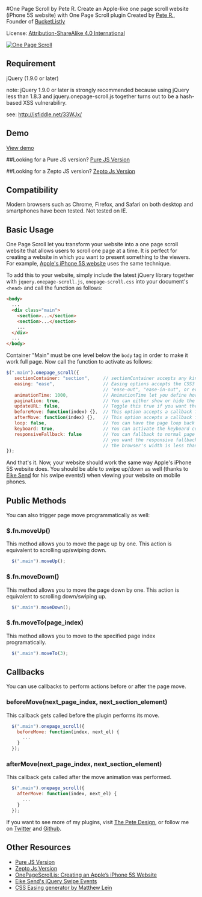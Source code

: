 #One Page Scroll by Pete R.
Create an Apple-like one page scroll website (iPhone 5S website) with One Page Scroll plugin
Created by [Pete R.](http://www.thepetedesign.com), Founder of [BucketListly](http://www.bucketlistly.com)

License: [Attribution-ShareAlike 4.0 International](http://creativecommons.org/licenses/by-sa/4.0/deed.en_US)

[![One Page Scroll](http://www.thepetedesign.com/images/onepage_scroll_image.png "One Page Scroll")](http://www.thepetedesign.com/demos/onepage_scroll_demo.html)

## Requirement

jQuery (1.9.0 or later)

note: jQuery 1.9.0 or later is strongly recommended because using jQuery less than 1.8.3 and jquery.onepage-scroll.js together turns out to be a hash-based XSS vulnerabiliry.

see: http://jsfiddle.net/33WJx/

## Demo
[View demo](http://www.thepetedesign.com/demos/onepage_scroll_demo.html)

##Looking for a Pure JS version?
[Pure JS Version](http://www.thepetedesign.com/demos/purejs_onepage_scroll_demo.html)

##Looking for a Zepto JS version?
[Zepto Js Version](http://www.thepetedesign.com/demos/zepto_onepage_scroll_demo.html)

## Compatibility
Modern browsers such as Chrome, Firefox, and Safari on both desktop and smartphones have been tested. Not tested on IE.

## Basic Usage
One Page Scroll let you transform your website into a one page scroll website that allows users to scroll one page at a time. It is perfect for creating a website in which you want to present something to the viewers. For example, [Apple's iPhone 5S website](http://www.apple.com/iphone-5s/) uses the same technique.


To add this to your website, simply include the latest jQuery library together with `jquery.onepage-scroll.js`, `onepage-scroll.css` into your document's `<head>` and call the function as follows:

````html
<body>
  ...
  <div class="main">
    <section>...</section>
    <section>...</section>
    ...
  </div>
  ...
</body>
````
Container "Main" must be one level below the `body` tag in order to make it work full page. Now call the function to activate as follows:
 
````javascript
$(".main").onepage_scroll({
   sectionContainer: "section",     // sectionContainer accepts any kind of selector in case you don't want to use section
   easing: "ease",                  // Easing options accepts the CSS3 easing animation such "ease", "linear", "ease-in", 
                                    // "ease-out", "ease-in-out", or even cubic bezier value such as "cubic-bezier(0.175, 0.885, 0.420, 1.310)"
   animationTime: 1000,             // AnimationTime let you define how long each section takes to animate
   pagination: true,                // You can either show or hide the pagination. Toggle true for show, false for hide.
   updateURL: false,                // Toggle this true if you want the URL to be updated automatically when the user scroll to each page.
   beforeMove: function(index) {},  // This option accepts a callback function. The function will be called before the page moves.
   afterMove: function(index) {},   // This option accepts a callback function. The function will be called after the page moves.
   loop: false,                     // You can have the page loop back to the top/bottom when the user navigates at up/down on the first/last page.
   keyboard: true,                  // You can activate the keyboard controls
   responsiveFallback: false        // You can fallback to normal page scroll by defining the width of the browser in which
                                    // you want the responsive fallback to be triggered. For example, set this to 600 and whenever 
                                    // the browser's width is less than 600, the fallback will kick in.
});
````
And that's it. Now, your website should work the same way Apple's iPhone 5S website does. You should be able to swipe up/down as well (thanks to [Eike Send](https://github.com/eikes) for his swipe events!) when viewing your website on mobile phones.

## Public Methods
You can also trigger page move programmatically as well:

### $.fn.moveUp()
This method allows you to move the page up by one. This action is equivalent to scrolling up/swiping down.

````javascript
  $(".main").moveUp();
````

### $.fn.moveDown()
This method allows you to move the page down by one. This action is equivalent to scrolling down/swiping up.

````javascript
  $(".main").moveDown();
````

### $.fn.moveTo(page_index)
This method allows you to move to the specified page index programatically.

````javascript
  $(".main").moveTo(3);
````

## Callbacks
You can use callbacks to perform actions before or after the page move.

### beforeMove(next_page_index, next_section_element)
This callback gets called before the plugin performs its move.

````javascript
  $(".main").onepage_scroll({
    beforeMove: function(index, next_el) {
      ...
    }
  });
````

### afterMove(next_page_index, next_section_element)
This callback gets called after the move animation was performed.

````javascript
  $(".main").onepage_scroll({
    afterMove: function(index, next_el) {
      ...
    }
  });
````

If you want to see more of my plugins, visit [The Pete Design](http://www.thepetedesign.com/#design), or follow me on [Twitter](http://www.twitter.com/peachananr) and [Github](http://www.github.com/peachananr).

## Other Resources
- [Pure JS Version](http://www.thepetedesign.com/demos/purejs_onepage_scroll_demo.html)
- [Zepto Js Version](http://www.thepetedesign.com/demos/zepto_onepage_scroll_demo.html)
- [OnePageScroll.js: Creating an Apple’s iPhone 5S Website](http://www.onextrapixel.com/2013/09/18/onepagescroll-js-creating-an-apples-iphone-5s-website/)
- [Eike Send's jQuery Swipe Events](https://github.com/eikes/jquery.swipe-events.js)
- [CSS Easing generator by Matthew Lein](http://matthewlein.com/ceaser/)

